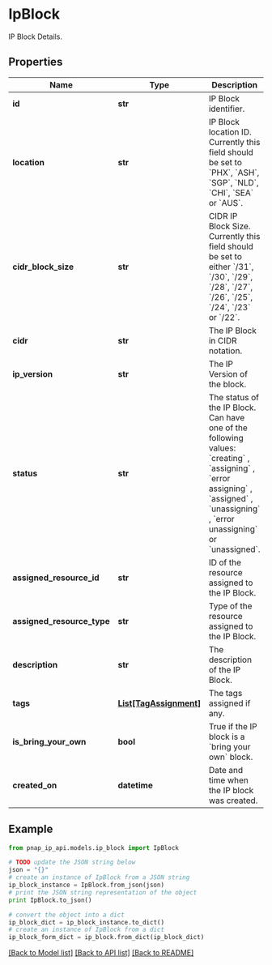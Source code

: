 # IpBlock

IP Block Details.

## Properties

Name | Type | Description | Notes
------------ | ------------- | ------------- | -------------
**id** | **str** | IP Block identifier. | [optional] 
**location** | **str** | IP Block location ID. Currently this field should be set to &#x60;PHX&#x60;, &#x60;ASH&#x60;, &#x60;SGP&#x60;, &#x60;NLD&#x60;, &#x60;CHI&#x60;, &#x60;SEA&#x60; or &#x60;AUS&#x60;. | [optional] 
**cidr_block_size** | **str** | CIDR IP Block Size. Currently this field should be set to either &#x60;/31&#x60;, &#x60;/30&#x60;, &#x60;/29&#x60;, &#x60;/28&#x60;, &#x60;/27&#x60;, &#x60;/26&#x60;, &#x60;/25&#x60;, &#x60;/24&#x60;, &#x60;/23&#x60; or &#x60;/22&#x60;. | [optional] 
**cidr** | **str** | The IP Block in CIDR notation. | [optional] 
**ip_version** | **str** | The IP Version of the block. | [optional] 
**status** | **str** | The status of the IP Block. Can have one of the following values: &#x60;creating&#x60; , &#x60;assigning&#x60; , &#x60;error assigning&#x60; , &#x60;assigned&#x60; , &#x60;unassigning&#x60; , &#x60;error unassigning&#x60; or &#x60;unassigned&#x60;. | [optional] 
**assigned_resource_id** | **str** | ID of the resource assigned to the IP Block. | [optional] 
**assigned_resource_type** | **str** | Type of the resource assigned to the IP Block. | [optional] 
**description** | **str** | The description of the IP Block. | [optional] 
**tags** | [**List[TagAssignment]**](TagAssignment.md) | The tags assigned if any. | [optional] 
**is_bring_your_own** | **bool** | True if the IP block is a &#x60;bring your own&#x60; block. | [optional] 
**created_on** | **datetime** | Date and time when the IP block was created. | [optional] 

## Example

```python
from pnap_ip_api.models.ip_block import IpBlock

# TODO update the JSON string below
json = "{}"
# create an instance of IpBlock from a JSON string
ip_block_instance = IpBlock.from_json(json)
# print the JSON string representation of the object
print IpBlock.to_json()

# convert the object into a dict
ip_block_dict = ip_block_instance.to_dict()
# create an instance of IpBlock from a dict
ip_block_form_dict = ip_block.from_dict(ip_block_dict)
```
[[Back to Model list]](../README.md#documentation-for-models) [[Back to API list]](../README.md#documentation-for-api-endpoints) [[Back to README]](../README.md)



